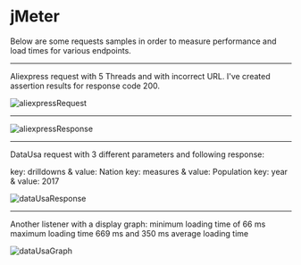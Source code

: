 
# jMeter

Below are some requests samples in order to measure performance and load times for various endpoints.

-----------------------------------------------------------------------

Aliexpress request with 5 Threads and with incorrect URL.
I've created assertion results for response code 200.

![aliexpressRequest](https://github.com/CiprianSimionov/jMeter/assets/26772192/6069e4bd-1d30-48df-b5d0-9c94444a156a)

-----------------------------------------------------------------------

![aliexpressResponse](https://github.com/CiprianSimionov/jMeter/assets/26772192/6524fe10-ff27-4025-9520-104733f451d0)

-----------------------------------------------------------------------

DataUsa request with 3 different parameters and following response:

key: drilldowns & value: Nation
key: measures & value: Population
key: year	& value: 2017

![dataUsaResponse](https://github.com/CiprianSimionov/jMeter/assets/26772192/85af8be7-dcd2-47dc-b4c3-c0d68d368819)

-----------------------------------------------------------------------

Another listener with a display graph:
minimum loading time of 66 ms
maximum loading time 669 ms
and 350 ms average loading time 

![dataUsaGraph](https://github.com/CiprianSimionov/jMeter/assets/26772192/8ca6e607-748b-4540-a5ef-7554736da99e)

